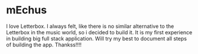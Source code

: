 # mEchus
I love Letterbox. I always felt, like there is no similar alternative to the Letterbox in the music world, so i decided to build it. It is my first experience in building big full stack application. Will try my best to document all steps of building the app. Thankss!!!!
